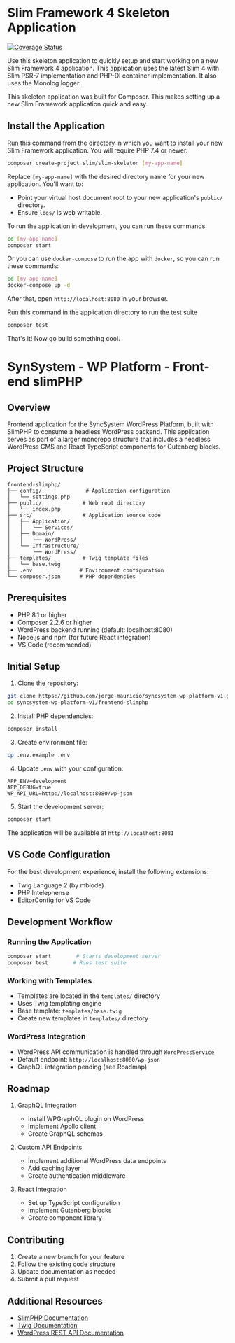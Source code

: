 # Slim Framework 4 Skeleton Application

[![Coverage Status](https://coveralls.io/repos/github/slimphp/Slim-Skeleton/badge.svg?branch=master)](https://coveralls.io/github/slimphp/Slim-Skeleton?branch=master)

Use this skeleton application to quickly setup and start working on a new Slim Framework 4 application. This application uses the latest Slim 4 with Slim PSR-7 implementation and PHP-DI container implementation. It also uses the Monolog logger.

This skeleton application was built for Composer. This makes setting up a new Slim Framework application quick and easy.

## Install the Application

Run this command from the directory in which you want to install your new Slim Framework application. You will require PHP 7.4 or newer.

```bash
composer create-project slim/slim-skeleton [my-app-name]
```

Replace `[my-app-name]` with the desired directory name for your new application. You'll want to:

* Point your virtual host document root to your new application's `public/` directory.
* Ensure `logs/` is web writable.

To run the application in development, you can run these commands 

```bash
cd [my-app-name]
composer start
```

Or you can use `docker-compose` to run the app with `docker`, so you can run these commands:
```bash
cd [my-app-name]
docker-compose up -d
```
After that, open `http://localhost:8080` in your browser.

Run this command in the application directory to run the test suite

```bash
composer test
```

That's it! Now go build something cool.

# SynSystem - WP Platform - Front-end slimPHP

## Overview
Frontend application for the SyncSystem WordPress Platform, built with SlimPHP to consume a headless WordPress backend. This application serves as part of a larger monorepo structure that includes a headless WordPress CMS and React TypeScript components for Gutenberg blocks.

## Project Structure
```plaintext
frontend-slimphp/
├── config/              # Application configuration
│   └── settings.php
├── public/             # Web root directory
│   └── index.php
├── src/                # Application source code
│   ├── Application/
│   │   └── Services/
│   ├── Domain/
│   │   └── WordPress/
│   └── Infrastructure/
│       └── WordPress/
├── templates/          # Twig template files
│   └── base.twig
├── .env               # Environment configuration
└── composer.json      # PHP dependencies
```

## Prerequisites
- PHP 8.1 or higher
- Composer 2.2.6 or higher
- WordPress backend running (default: localhost:8080)
- Node.js and npm (for future React integration)
- VS Code (recommended)

## Initial Setup

1. Clone the repository:
```bash
git clone https://github.com/jorge-mauricio/syncsystem-wp-platform-v1.git
cd syncsystem-wp-platform-v1/frontend-slimphp
```

2. Install PHP dependencies:
```bash
composer install
```

3. Create environment file:
```bash
cp .env.example .env
```

4. Update `.env` with your configuration:
```env
APP_ENV=development
APP_DEBUG=true
WP_API_URL=http://localhost:8080/wp-json
```

5. Start the development server:
```bash
composer start
```
The application will be available at `http://localhost:8081`

## VS Code Configuration
For the best development experience, install the following extensions:
- Twig Language 2 (by mblode)
- PHP Intelephense
- EditorConfig for VS Code

## Development Workflow

### Running the Application
```bash
composer start        # Starts development server
composer test        # Runs test suite
```

### Working with Templates
- Templates are located in the `templates/` directory
- Uses Twig templating engine
- Base template: `templates/base.twig`
- Create new templates in `templates/` directory

### WordPress Integration
- WordPress API communication is handled through `WordPressService`
- Default endpoint: `http://localhost:8080/wp-json`
- GraphQL integration pending (see Roadmap)

## Roadmap
1. GraphQL Integration
   - Install WPGraphQL plugin on WordPress
   - Implement Apollo client
   - Create GraphQL schemas

2. Custom API Endpoints
   - Implement additional WordPress data endpoints
   - Add caching layer
   - Create authentication middleware

3. React Integration
   - Set up TypeScript configuration
   - Implement Gutenberg blocks
   - Create component library

## Contributing
1. Create a new branch for your feature
2. Follow the existing code structure
3. Update documentation as needed
4. Submit a pull request

## Additional Resources
- [SlimPHP Documentation](https://www.slimframework.com/docs/v4/)
- [Twig Documentation](https://twig.symfony.com/doc/3.x/)
- [WordPress REST API Documentation](https://developer.wordpress.org/rest-api/)
